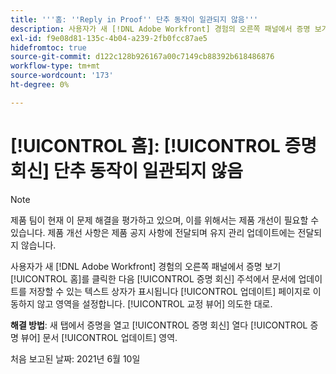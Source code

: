 ```yaml
---
title: '''홈: ''Reply in Proof'' 단추 동작이 일관되지 않음'''
description: 사용자가 새 [!DNL Adobe Workfront] 경험의 오른쪽 패널에서 증명 보기 [!UICONTROL 홈]를 클릭한 다음 [!UICONTROL 증명 회신] 주석에서 업데이트를 저장할 수 있는 위치가 텍스트 상자에 표시됩니다 [!UICONTROL 문서 업데이트] 대상 이외의 영역에 적용됩니다.
exl-id: f9e08d81-135c-4b04-a239-2fb0fcc87ae5
hidefromtoc: true
source-git-commit: d122c128b926167a00c7149cb88392b618486876
workflow-type: tm+mt
source-wordcount: '173'
ht-degree: 0%

---
```


# [!UICONTROL 홈]: [!UICONTROL 증명 회신] 단추 동작이 일관되지 않음

>[!NOTE]
>
>제품 팀이 현재 이 문제 해결을 평가하고 있으며, 이를 위해서는 제품 개선이 필요할 수 있습니다. 제품 개선 사항은 제품 공지 사항에 전달되며 유지 관리 업데이트에는 전달되지 않습니다.

사용자가 새 [!DNL Adobe Workfront] 경험의 오른쪽 패널에서 증명 보기 [!UICONTROL 홈]를 클릭한 다음 [!UICONTROL 증명 회신] 주석에서 문서에 업데이트를 저장할 수 있는 텍스트 상자가 표시됩니다 [!UICONTROL 업데이트] 페이지로 이동하지 않고 영역을 설정합니다. [!UICONTROL 교정 뷰어] 의도한 대로.

**해결 방법**: 새 탭에서 증명을 열고 [!UICONTROL 증명 회신] 열다 [!UICONTROL 증명 뷰어] 문서 [!UICONTROL 업데이트] 영역.

처음 보고된 날짜: 2021년 6월 10일
